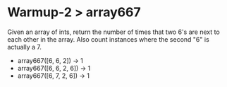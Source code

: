 # Warmup-2 > array667

Given an array of ints, return the number of times that two 6's are next to each other in the array. Also count instances where the second "6" is actually a 7.

- array667([6, 6, 2]) → 1
- array667([6, 6, 2, 6]) → 1
- array667([6, 7, 2, 6]) → 1